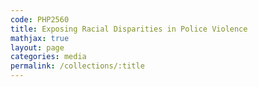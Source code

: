 ```yaml
---
code: PHP2560
title: Exposing Racial Disparities in Police Violence 
mathjax: true
layout: page
categories: media
permalink: /collections/:title
---
```


<!--
<h1> I. Introduction </h1>
-->

<!--
# POTENTIAL TITLES:
# Demonstrating Racial Injustice in the US Police/Policing System
# Demystifying Racial Gap/DiscrepancyInjustice in US Police Shootings
# The Reality of Racial Injustice in the US Police/Policing System
# Exposing Racial Injustice in US Policing 
# Exposing the Truth About Police Violence in the US
# Exposing the Truth About Police Violence in the US
# Exposing Racial Disparities in (US) Policing\Police Violence
-->

